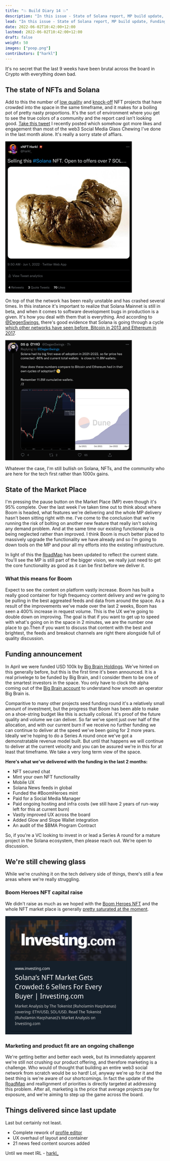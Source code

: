 ```yaml
---
title: "💥 Build Diary 14 💥"
description: "In this issue - State of Solana report, MP build update, Funding announcement, Challenges, Work delivered."
lead: "In this issue - State of Solana report, MP build update, Funding announcement, Challenges, Work delivered."
date: 2022-06-02T10:42:00+12:00
lastmod: 2022-06-02T10:42:00+12:00
draft: false
weight: 50
images: ["poop.png"]
contributors: ["harkl"]
---
```


It's no secret that the last 9 weeks have been brutal across the board in Crypto with everything down bad.

## The state of NFTs and Solana

Add to this the number of [low quality](https://twitter.com/harkl_/status/1531754907212324865) and [knock-off](https://twitter.com/Not_OkayBears) NFT projects that have crowded into the space in the same timeframe, and it makes for a boiling pot of pretty nasty proportions. It's the sort of environment where you get to see the true colors of a community and the report card isn't looking good. [Take this tweet](https://twitter.com/harkl_/status/1531754907212324865) I recently posted which somehow got more likes and engagement than most of the web3 Social Media Glass Chewing I've done in the last month alone. It's really a sorry state of affiars.

<img src="poop.png" alt="Poop Tweet" width="400"/>

On top of that the network has been really unstable and has crashed several times. In this instance it's important to realize that Solana Mainnet is still in beta, and when it comes to software development bugs in production is a given. It's how you deal with them that is everything. And according to [@DegenSwings](https://twitter.com/DegenSwings), there's good evidence that Solana is going through a cycle [which other networks have seen before, Bitcoin in 2013 and Ethereum in 2017](https://twitter.com/DegenSwings/status/1532115994348425216?s=20&t=Or6IQeWQ53unArennTRUZQ).

<img src="degen.png" alt="Degen" width="400"/>

Whatever the case, I'm still bullish on Solana, NFTs, and the community who are here for the tech first rather than 1000x gains.

## State of the Market Place

I'm pressing the pause button on the Market Place (MP) even though it's 95% complete. Over the last week I've taken time out to think about where Boom is headed, what features we're delivering and the whole MP delivery hasn't been sitting right with me. I've come to the conclusion that we're running the risk of bolting on another new feature that really isn't solving any demand problem. And at the same time our existing functionality is being neglected rather than improved. I think Boom is much better placed to massively upgrade the functionality we have already and so I'm going to down tools on the MP and pour all my efforts into the existing infrastructure.

In light of this the [RoadMap](https://docs.boom.army/prologue/roadmap/) has been updated to reflect the current state. You'll see the MP is still part of the bigger vision, we really just need to get the core functionality as good as it can be first before we deliver it.

### What this means for Boom

Expect to see the content on platform vastly increase. Boom has built a really good container for high frequency content delivery and we're going to be pulling in the best aggreated feeds and data from around the space. As a result of the improvements we've made over the last 2 weeks, Boom has seen a 400% increase in request volume. This is the UX we're going to double down on improving. The goal is that if you want to get up to speed with what's going on in the space in 2 minutes, we are the number one place to go.Then if you want to discuss that content with the best and brightest, the feeds and breakout channels are right there alongside full of quality discussion.

## Funding announcement

In April we were funded USD 100k by [Big Brain Holdings](https://www.bigbrain.holdings). We've hinted on this generally before, but this is the first time it's been announced. It is a real privelege to be funded by Big Brain, and I consider them to be one of the smartest investors in the space. You only have to clock the alpha coming out of the [Big Brain account](https://twitter.com/SOLBigBrain) to understand how smooth an operator Big Brain is.

Comparitive to many other projects seed funding round it's a relatively small amount of investment, but the progress that Boom has been able to make on a shoe-string budget like this is actually collosal. It's proof of the future quality and volume we can deliver. So far we've spent just over half of the allocation, and with our current burn if we receive no further funding we can continue to deliver at the speed we've been going for 2 more years. Ideally we're hoping to do a Series A round once we've got a demonstratable revenue model built. But until that happens we will continue to deliver at the current velocity and you can be assured we're in this for at least that timeframe. We take a very long term view of the space.

**Here's what we've delivered with the funding in the last 2 months:**

- NFT secured chat
- Mint your own NFT functionality
- Mobile UX
- Solana News feeds in global
- Funded the #BoomHeroes mint
- Paid for a Social Media Manager
- Paid ongoing hosting and infra costs (we still have 2 years of run-way left for this at current burn)
- Vastly improved UX across the board
- Added Glow and Slope Wallet integration
- An audit of the $BMA Program Contract

So, if you're a VC looking to invest in or lead a Series A round for a mature project in the Solana ecosystem, then please reach out. We're open to discussion.

## We're still chewing glass

While we're crushing it on the tech delivery side of things, there's still a few areas where we're really struggling.

### Boom Heroes NFT capital raise

We didn't raise as much as we hoped with the [Boom Heroes NFT](https://boom.army/mint-boom-hero) and the whole NFT market place is generally [pretty saturated at the moment](https://www.investing.com/analysis/solanas-nft-market-gets-crowded-6-sellers-for-every-buyer-200625148).

<img src="crowded.png" alt="Crowded" width="400"/>

### Marketing and product fit are an ongoing challenge

We're getting better and better each week, but its immediately apparent we're still not crushing our product offering, and therefore marketing is a challenge. Who would of thought that building an entire web3 social network from scratch would be so hard! Lol, anyway we're up for it and the best thing is we're aware of our shortcomings. In fact the update of the [RoadMap](https://docs.boom.army/prologue/roadmap/) and reallignment of priorities is directly targeted at addressing this problem. After all, marketing is the price that average projects pay for exposure, and we're aiming to step up the game across the board.

## Things delivered since last update

Last but certainly not least.

- Complete rework of [profile editor](https://boom.army/settings/profile)
- UX overhaul of layout and container
- 21 news feed content sources added

Until we meet IRL - [harkl_](https://twitter.com/harkl_)
